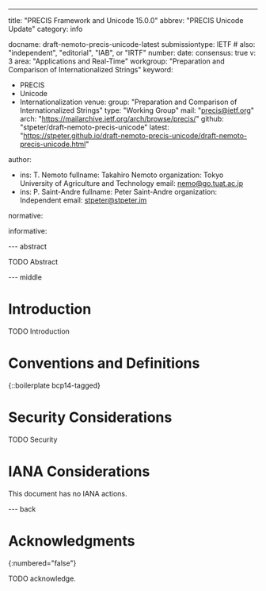 ---

title: "PRECIS Framework and Unicode 15.0.0"
abbrev: "PRECIS Unicode Update"
category: info

docname: draft-nemoto-precis-unicode-latest
submissiontype: IETF  # also: "independent", "editorial", "IAB", or "IRTF"
number:
date:
consensus: true
v: 3
area: "Applications and Real-Time"
workgroup: "Preparation and Comparison of Internationalized Strings"
keyword:
 - PRECIS
 - Unicode
 - Internationalization
venue:
  group: "Preparation and Comparison of Internationalized Strings"
  type: "Working Group"
  mail: "precis@ietf.org"
  arch: "https://mailarchive.ietf.org/arch/browse/precis/"
  github: "stpeter/draft-nemoto-precis-unicode"
  latest: "https://stpeter.github.io/draft-nemoto-precis-unicode/draft-nemoto-precis-unicode.html"

author:
 -  ins: T. Nemoto
    fullname: Takahiro Nemoto
    organization: Tokyo University of Agriculture and Technology
    email: nemo@go.tuat.ac.jp
 -  ins: P. Saint-Andre
    fullname: Peter Saint-Andre
    organization: Independent
    email: stpeter@stpeter.im

normative:

informative:


--- abstract

TODO Abstract


--- middle

# Introduction

TODO Introduction


# Conventions and Definitions

{::boilerplate bcp14-tagged}


# Security Considerations

TODO Security


# IANA Considerations

This document has no IANA actions.


--- back

# Acknowledgments
{:numbered="false"}

TODO acknowledge.
